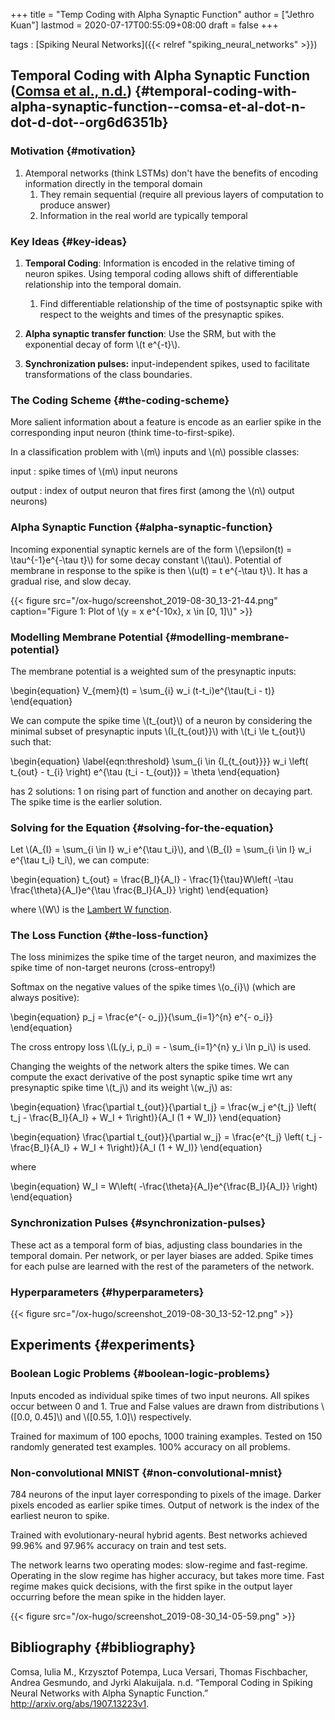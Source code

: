 +++
title = "Temp Coding with Alpha Synaptic Function"
author = ["Jethro Kuan"]
lastmod = 2020-07-17T00:55:09+08:00
draft = false
+++

tags
: [Spiking Neural Networks]({{< relref "spiking_neural_networks" >}})

## Temporal Coding with Alpha Synaptic Function ([Comsa et al., n.d.](#org6d6351b)) {#temporal-coding-with-alpha-synaptic-function--comsa-et-al-dot-n-dot-d-dot--org6d6351b}

### Motivation {#motivation}

1.  Atemporal networks (think LSTMs) don't have the benefits of
    encoding information directly in the temporal domain
    1.  They remain sequential (require all previous layers of
        computation to produce answer)
    2.  Information in the real world are typically temporal

### Key Ideas {#key-ideas}

1.  **Temporal Coding**: Information is encoded in the relative timing of
    neuron spikes. Using temporal coding allows shift of differentiable
    relationship into the temporal domain.

    1.  Find differentiable relationship of the time of postsynaptic
        spike with respect to the weights and times of the presynaptic
        spikes.

2.  **Alpha synaptic transfer function**: Use the SRM, but with the
    exponential decay of form \\(t e^{-t}\\).

3.  **Synchronization pulses:** input-independent spikes, used to
    facilitate transformations of the class boundaries.

### The Coding Scheme {#the-coding-scheme}

More salient information about a feature is encode as an earlier
spike in the corresponding input neuron (think time-to-first-spike).

In a classification problem with \\(m\\) inputs and \\(n\\) possible classes:

input
: spike times of \\(m\\) input neurons

output
: index of output neuron that fires first (among the \\(n\\)
output neurons)

### Alpha Synaptic Function {#alpha-synaptic-function}

Incoming exponential synaptic kernels are of the form \\(\epsilon(t) =
\tau^{-1}e^{-\tau t}\\) for some decay constant \\(\tau\\). Potential of
membrane in response to the spike is then \\(u(t) = t e^{-\tau t}\\). It
has a gradual rise, and slow decay.

{{< figure src="/ox-hugo/screenshot_2019-08-30_13-21-44.png" caption="Figure 1: Plot of \\(y = x e^{-10x}, x \in [0, 1]\\)" >}}

### Modelling Membrane Potential {#modelling-membrane-potential}

The membrane potential is a weighted sum of the presynaptic inputs:

\begin{equation}
V\_{mem}(t) = \sum\_{i} w_i (t-t_i)e^{\tau(t_i - t)}
\end{equation}

We can compute the spike time \\(t\_{out}\\) of a neuron by considering the
minimal subset of presynaptic inputs \\(I\_{t\_{out}}\\) with \\(t_i \le
t\_{out}\\) such that:

\begin{equation} \label{eqn:threshold}
\sum\_{i \in {I\_{t\_{out}}}} w_i \left( t\_{out} - t\_{i} \right)
e^{\tau (t_i - t\_{out})} = \theta
\end{equation}

<a name="eqn:threshold"></a> has 2 solutions: 1 on rising part of function and
another on decaying part. The spike time is the earlier solution.

### Solving for the Equation <a name="eqn:threshold"></a> {#solving-for-the-equation}

Let \\(A\_{I} = \sum\_{i \in I} w_i e^{\tau t_i}\\), and \\(B\_{I} = \sum\_{i
\in I} w_i e^{\tau t_i} t_i\\), we can compute:

\begin{equation}
t\_{out} = \frac{B_I}{A_I} - \frac{1}{\tau}W\left( -\tau
\frac{\theta}{A_I}e^{\tau \frac{B_I}{A_I}} \right)
\end{equation}

where \\(W\\) is the [Lambert W function](https://en.wikipedia.org/wiki/Lambert%5FW%5Ffunction).

### The Loss Function {#the-loss-function}

The loss minimizes the spike time of the target neuron, and maximizes
the spike time of non-target neurons (cross-entropy!)

Softmax on the negative values of the spike times \\(o\_{i}\\) (which
are always positive):

\begin{equation}
p_j = \frac{e^{- o_j}}{\sum\_{i=1}^{n} e^{- o_i}}
\end{equation}

The cross entropy loss \\(L(y_i, p_i) = - \sum\_{i=1}^{n} y_i \ln p_i\\) is
used.

Changing the weights of the network alters the spike times. We can
compute the exact derivative of the post synaptic spike time wrt any
presynaptic spike time \\(t_j\\) and its weight \\(w_j\\) as:

\begin{equation}
\frac{\partial t\_{out}}{\partial t_j} = \frac{w_j e^{t_j} \left( t_j - \frac{B_I}{A_I} + W_I + 1\right)}{A_I (1 + W_I)}
\end{equation}

\begin{equation}
\frac{\partial t\_{out}}{\partial w_j} = \frac{e^{t_j} \left( t_j - \frac{B_I}{A_I} + W_I + 1\right)}{A_I (1 + W_I)}
\end{equation}

where

\begin{equation}
W_I = W\left( -\frac{\theta}{A_I}e^{\frac{B_I}{A_I}} \right)
\end{equation}

### Synchronization Pulses {#synchronization-pulses}

These act as a temporal form of bias, adjusting class boundaries in
the temporal domain. Per network, or per layer biases are added. Spike
times for each pulse are learned with the rest of the parameters of
the network.

### Hyperparameters {#hyperparameters}

{{< figure src="/ox-hugo/screenshot_2019-08-30_13-52-12.png" >}}

## Experiments {#experiments}

### Boolean Logic Problems {#boolean-logic-problems}

Inputs encoded as individual spike times of two input neurons. All
spikes occur between 0 and 1. True and False values are drawn from
distributions \\([0.0, 0.45]\\) and \\([0.55, 1.0]\\) respectively.

Trained for maximum of 100 epochs, 1000 training examples. Tested on
150 randomly generated test examples. 100% accuracy on all problems.

### Non-convolutional MNIST {#non-convolutional-mnist}

784 neurons of the input layer corresponding to pixels of the image.
Darker pixels encoded as earlier spike times. Output of network is the
index of the earliest neuron to spike.

Trained with evolutionary-neural hybrid agents. Best networks achieved
99.96% and 97.96% accuracy on train and test sets.

The network learns two operating modes: slow-regime and fast-regime.
Operating in the slow regime has higher accuracy, but takes more time.
Fast regime makes quick decisions, with the first spike in the output
layer occurring before the mean spike in the hidden layer.

{{< figure src="/ox-hugo/screenshot_2019-08-30_14-05-59.png" >}}

## Bibliography {#bibliography}

<a id="org6d6351b"></a>Comsa, Iulia M., Krzysztof Potempa, Luca Versari, Thomas Fischbacher, Andrea Gesmundo, and Jyrki Alakuijala. n.d. “Temporal Coding in Spiking Neural Networks with Alpha Synaptic Function.” <http://arxiv.org/abs/1907.13223v1>.

